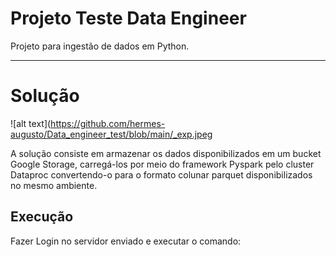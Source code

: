 

# Projeto Teste Data Engineer

Projeto para ingestão de dados em Python.

__________________________________________________
# Solução

![alt text](https://github.com/hermes-augusto/Data_engineer_test/blob/main/_exp.jpeg

A solução consiste em armazenar os dados disponibilizados  em um bucket  Google Storage, carregá-los por meio do framework Pyspark pelo cluster Dataproc convertendo-o para o formato colunar parquet disponibilizados no mesmo ambiente. 

## Execução

Fazer Login no servidor enviado e executar o comando:

>```<seu códigto aqui
```
